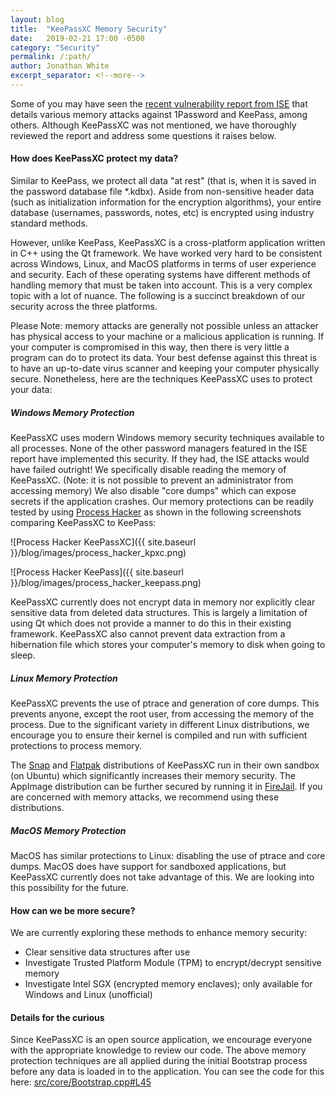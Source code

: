 ```yaml
---
layout: blog
title:  "KeePassXC Memory Security"
date:   2019-02-21 17:00 -0500
category: "Security"
permalink: /:path/
author: Jonathan White
excerpt_separator: <!--more-->
---
```


Some of you may have seen the [recent vulnerability report from ISE](https://www.securityevaluators.com/casestudies/password-manager-hacking/) that details various memory attacks against 1Password and KeePass, among others. Although KeePassXC was not mentioned, we have thoroughly reviewed the report and address some questions it raises below.

#### How does KeePassXC protect my data?
Similar to KeePass, we protect all data "at rest" (that is, when it is saved in the password database file *.kdbx). Aside from non-sensitive header data (such as initialization information for the encryption algorithms), your entire database (usernames, passwords, notes, etc) is encrypted using industry standard methods.

However, unlike KeePass, KeePassXC is a cross-platform application written in C++ using the Qt framework. We have worked very hard to be consistent across Windows, Linux, and MacOS platforms in terms of user experience and security. Each of these operating systems have different methods of handling memory that must be taken into account. This is a very complex topic with a lot of nuance. The following is a succinct breakdown of our security across the three platforms.

<!--more-->

Please Note: memory attacks are generally not possible unless an attacker has physical access to your machine or a malicious application is running. If your computer is compromised in this way, then there is very little a program can do to protect its data. Your best defense against this threat is to have an up-to-date virus scanner and keeping your computer physically secure. Nonetheless, here are the techniques KeePassXC uses to protect your data:

##### Windows Memory Protection
KeePassXC uses modern Windows memory security techniques available to all processes. None of the other password managers featured in the ISE report have implemented this security. If they had, the ISE attacks would have failed outright! We specifically disable reading the memory of KeePassXC. (Note: it is not possible to prevent an administrator from accessing memory) We also disable "core dumps" which can expose secrets if the application crashes. Our memory protections can be readily tested by using [Process Hacker](https://processhacker.sourceforge.io/) as shown in the following screenshots comparing KeePassXC to KeePass:

![Process Hacker KeePassXC]({{ site.baseurl }}/blog/images/process_hacker_kpxc.png)

![Process Hacker KeePass]({{ site.baseurl }}/blog/images/process_hacker_keepass.png)

KeePassXC currently does not encrypt data in memory nor explicitly clear sensitive data from deleted data structures. This is largely a limitation of using Qt which does not provide a manner to do this in their existing framework. KeePassXC also cannot prevent data extraction from a hibernation file which stores your computer's memory to disk when going to sleep.

##### Linux Memory Protection
KeePassXC prevents the use of ptrace and generation of core dumps. This prevents anyone, except the root user, from accessing the memory of the process. Due to the significant variety in different Linux distributions, we encourage you to ensure their kernel is compiled and run with sufficient protections to process memory.

The [Snap](https://snapcraft.io/keepassxc) and [Flatpak](https://flathub.org/apps/details/org.keepassxc.KeePassXC) distributions of KeePassXC run in their own sandbox (on Ubuntu) which significantly increases their memory security. The AppImage distribution can be further secured by running it in [FireJail](https://firejail.wordpress.com/). If you are concerned with memory attacks, we recommend using these distributions.

##### MacOS Memory Protection
MacOS has similar protections to Linux: disabling the use of ptrace and core dumps. MacOS does have support for sandboxed applications, but KeePassXC currently does not take advantage of this. We are looking into this possibility for the future.

#### How can we be more secure?
We are currently exploring these methods to enhance memory security:

* Clear sensitive data structures after use
* Investigate Trusted Platform Module (TPM) to encrypt/decrypt sensitive memory
* Investigate Intel SGX (encrypted memory enclaves); only available for Windows and Linux (unofficial)

#### Details for the curious
Since KeePassXC is an open source application, we encourage everyone with the appropriate knowledge to review our code. The above memory protection techniques are all applied during the initial Bootstrap process before any data is loaded in to the application. You can see the code for this here: [src/core/Bootstrap.cpp#L45](https://github.com/keepassxreboot/keepassxc/blob/develop/src/core/Bootstrap.cpp#L45)
